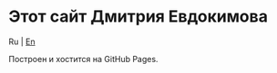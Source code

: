 # Этот сайт Дмитрия Евдокимова

Ru | [En](about-en "English language (по-английски)")

Построен и хостится на GitHub Pages.
